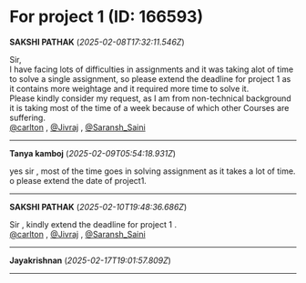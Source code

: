 # For project 1 (ID: 166593)

**SAKSHI PATHAK** (_2025-02-08T17:32:11.546Z_)

Sir,  
I have facing lots of difficulties in assignments and it was taking alot of time to solve a single assignment, so please extend the deadline for project 1 as it contains more weightage and it required more time to solve it.  
Please kindly consider my request, as I am from non-technical background it is taking most of the time of a week because of which other Courses are suffering.  
[@carlton](/u/carlton) , [@Jivraj](/u/jivraj) , [@Saransh_Saini](/u/saransh_saini)

---

**Tanya kamboj** (_2025-02-09T05:54:18.931Z_)

yes sir , most of the time goes in solving assignment as it takes a lot of time. o please extend the date of project1.

---

**SAKSHI PATHAK** (_2025-02-10T19:48:36.686Z_)

Sir , kindly extend the deadline for project 1 .  
[@carlton](/u/carlton) , [@Jivraj](/u/jivraj) , [@Saransh_Saini](/u/saransh_saini)

---

**Jayakrishnan** (_2025-02-17T19:01:57.809Z_)



---

